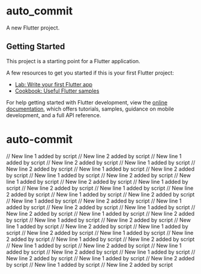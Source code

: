 # auto_commit

A new Flutter project.

## Getting Started

This project is a starting point for a Flutter application.

A few resources to get you started if this is your first Flutter project:

- [Lab: Write your first Flutter app](https://docs.flutter.dev/get-started/codelab)
- [Cookbook: Useful Flutter samples](https://docs.flutter.dev/cookbook)

For help getting started with Flutter development, view the
[online documentation](https://docs.flutter.dev/), which offers tutorials,
samples, guidance on mobile development, and a full API reference.
# auto-commit
// New line 1 added by script
// New line 2 added by script
// New line 1 added by script
// New line 2 added by script
// New line 1 added by script
// New line 2 added by script
// New line 1 added by script
// New line 2 added by script
// New line 1 added by script
// New line 2 added by script
// New line 1 added by script
// New line 2 added by script
// New line 1 added by script
// New line 2 added by script
// New line 1 added by script
// New line 2 added by script
// New line 1 added by script
// New line 2 added by script
// New line 1 added by script
// New line 2 added by script
// New line 1 added by script
// New line 2 added by script
// New line 1 added by script
// New line 2 added by script
// New line 1 added by script
// New line 2 added by script
// New line 1 added by script
// New line 2 added by script
// New line 1 added by script
// New line 2 added by script
// New line 1 added by script
// New line 2 added by script
// New line 1 added by script
// New line 2 added by script
// New line 1 added by script
// New line 2 added by script
// New line 1 added by script
// New line 2 added by script
// New line 1 added by script
// New line 2 added by script
// New line 1 added by script
// New line 2 added by script
// New line 1 added by script
// New line 2 added by script
// New line 1 added by script
// New line 2 added by script
